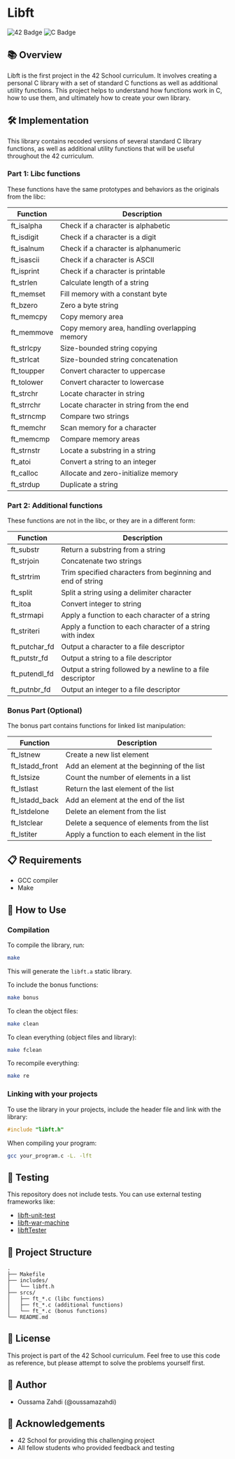 # Libft

![42 Badge](https://img.shields.io/badge/42-libft-00babc)
![C Badge](https://img.shields.io/badge/Language-C-blue)

## 📚 Overview

Libft is the first project in the 42 School curriculum. It involves creating a personal C library with a set of standard C functions as well as additional utility functions. This project helps to understand how functions work in C, how to use them, and ultimately how to create your own library.

## 🛠️ Implementation

This library contains recoded versions of several standard C library functions, as well as additional utility functions that will be useful throughout the 42 curriculum.

### Part 1: Libc functions

These functions have the same prototypes and behaviors as the originals from the libc:

| Function      | Description                                                  |
|---------------|--------------------------------------------------------------|
| ft_isalpha    | Check if a character is alphabetic                          |
| ft_isdigit    | Check if a character is a digit                             |
| ft_isalnum    | Check if a character is alphanumeric                        |
| ft_isascii    | Check if a character is ASCII                               |
| ft_isprint    | Check if a character is printable                           |
| ft_strlen     | Calculate length of a string                                |
| ft_memset     | Fill memory with a constant byte                            |
| ft_bzero      | Zero a byte string                                          |
| ft_memcpy     | Copy memory area                                            |
| ft_memmove    | Copy memory area, handling overlapping memory               |
| ft_strlcpy    | Size-bounded string copying                                 |
| ft_strlcat    | Size-bounded string concatenation                           |
| ft_toupper    | Convert character to uppercase                              |
| ft_tolower    | Convert character to lowercase                              |
| ft_strchr     | Locate character in string                                  |
| ft_strrchr    | Locate character in string from the end                     |
| ft_strncmp    | Compare two strings                                         |
| ft_memchr     | Scan memory for a character                                 |
| ft_memcmp     | Compare memory areas                                         |
| ft_strnstr    | Locate a substring in a string                              |
| ft_atoi       | Convert a string to an integer                              |
| ft_calloc     | Allocate and zero-initialize memory                         |
| ft_strdup     | Duplicate a string                                          |

### Part 2: Additional functions

These functions are not in the libc, or they are in a different form:

| Function      | Description                                                  |
|---------------|--------------------------------------------------------------|
| ft_substr     | Return a substring from a string                            |
| ft_strjoin    | Concatenate two strings                                     |
| ft_strtrim    | Trim specified characters from beginning and end of string  |
| ft_split      | Split a string using a delimiter character                  |
| ft_itoa       | Convert integer to string                                   |
| ft_strmapi    | Apply a function to each character of a string              |
| ft_striteri   | Apply a function to each character of a string with index   |
| ft_putchar_fd | Output a character to a file descriptor                     |
| ft_putstr_fd  | Output a string to a file descriptor                        |
| ft_putendl_fd | Output a string followed by a newline to a file descriptor  |
| ft_putnbr_fd  | Output an integer to a file descriptor                      |

### Bonus Part (Optional)

The bonus part contains functions for linked list manipulation:

| Function       | Description                                       |
|----------------|---------------------------------------------------|
| ft_lstnew      | Create a new list element                         |
| ft_lstadd_front| Add an element at the beginning of the list       |
| ft_lstsize     | Count the number of elements in a list            |
| ft_lstlast     | Return the last element of the list               |
| ft_lstadd_back | Add an element at the end of the list             |
| ft_lstdelone   | Delete an element from the list                   |
| ft_lstclear    | Delete a sequence of elements from the list       |
| ft_lstiter     | Apply a function to each element in the list      |

## 📋 Requirements

- GCC compiler
- Make

## 🚀 How to Use

### Compilation

To compile the library, run:

```bash
make
```

This will generate the `libft.a` static library.

To include the bonus functions:

```bash
make bonus
```

To clean the object files:

```bash
make clean
```

To clean everything (object files and library):

```bash
make fclean
```

To recompile everything:

```bash
make re
```

### Linking with your projects

To use the library in your projects, include the header file and link with the library:

```c
#include "libft.h"
```

When compiling your program:

```bash
gcc your_program.c -L. -lft
```

## 📝 Testing

This repository does not include tests. You can use external testing frameworks like:
- [libft-unit-test](https://github.com/alelievr/libft-unit-test)
- [libft-war-machine](https://github.com/ska42/libft-war-machine)
- [libftTester](https://github.com/Tripouille/libftTester)

## 🧩 Project Structure

```
.
├── Makefile
├── includes/
│   └── libft.h
├── srcs/
│   ├── ft_*.c (libc functions)
│   ├── ft_*.c (additional functions)
│   └── ft_*.c (bonus functions)
└── README.md
```

## 📜 License

This project is part of the 42 School curriculum. Feel free to use this code as reference, but please attempt to solve the problems yourself first.

## 👤 Author

- Oussama Zahdi (@oussamazahdi)

## 💬 Acknowledgements

- 42 School for providing this challenging project
- All fellow students who provided feedback and testing
